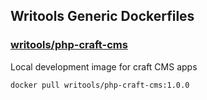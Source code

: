## Writools Generic Dockerfiles

### [writools/php-craft-cms](https://hub.docker.com/r/writools/php-craft-cms)
Local development image for craft CMS apps 
```
docker pull writools/php-craft-cms:1.0.0
```
